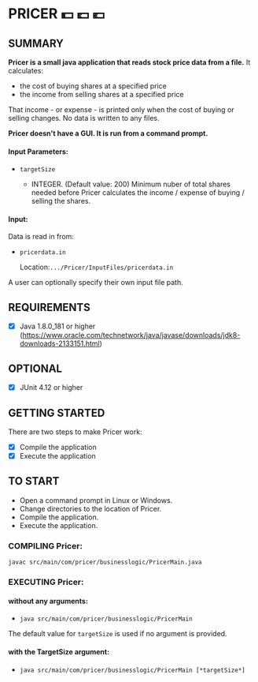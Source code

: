 
# PRICER  :dollar: :pound: :euro:

SUMMARY
-------
**Pricer is a small java application that reads stock price data from a file.** It calculates: 

* the cost of buying shares at a specified price 
* the income from selling shares at a specified price

That income - or expense - is printed only when the cost of buying or selling changes. No data is written to any files.  

**Pricer doesn't have a GUI. It is run from a command prompt.**

####  Input Parameters: 
 -  ``targetSize``  

    - INTEGER. (Default value: 200) Minimum nuber of total shares needed before Pricer calculates the income / expense of buying / selling the shares. 

####  Input:

Data is read in from:

- ``pricerdata.in``

    Location:``.../Pricer/InputFiles/pricerdata.in``

A user can optionally specify their own input file path.

REQUIREMENTS
------------
- [x] Java 1.8.0_181 or higher 
(https://www.oracle.com/technetwork/java/javase/downloads/jdk8-downloads-2133151.html)


OPTIONAL
--------
- [x] JUnit 4.12 or higher
 
 
GETTING STARTED
---------------
There are two steps to make Pricer work:
 - [x] Compile the application
 - [x] Execute the application

TO START
--------
 - Open a command prompt in Linux or Windows.
 - Change directories to the location of Pricer.
 - Compile the application.
 - Execute the application.

### COMPILING Pricer:
`` javac src/main/com/pricer/businesslogic/PricerMain.java ``


### EXECUTING Pricer:
#### without any arguments:
 - ``java src/main/com/pricer/businesslogic/PricerMain ``

The default value for ``targetSize`` is used if no argument is provided.


#### with the TargetSize argument:
 - ``java src/main/com/pricer/businesslogic/PricerMain [*targetSize*] ``

